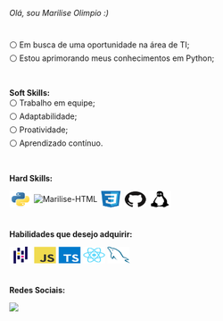 *Olá, sou Marilise Olimpio :)*

#

⚪ Em busca de uma oportunidade na área de TI;</br>
⚪ Estou aprimorando meus conhecimentos em Python;</br>

#

**Soft Skills:</br>**
⚪ Trabalho em equipe;</br>
⚪ Adaptabilidade;</br>
⚪ Proatividade;</br>
⚪ Aprendizado contínuo.</br>

#

**Hard Skills:**
<div style="display: inline_block"> 
<img align="center" alt="Marilise-Python" height="30" width="40" src="https://raw.githubusercontent.com/devicons/devicon/master/icons/python/python-original.svg">
<img align="center" alt="Marilise-HTML" height="30" width="40" src="https://raw.githubusercontent.com/devicons/devicon/blob/master/icons/php/php-original.svg">
<img align="center" alt="Marilise-CSS" height="30" width="40" src="https://raw.githubusercontent.com/devicons/devicon/master/icons/css3/css3-original.svg">
<img align="center" alt="Marilise-GitHub" height="30" width="40" src="https://raw.githubusercontent.com/devicons/devicon/master/icons/github/github-original.svg">
<img align="center" alt="Marilise-Linux" height="30" width="40" src="https://raw.githubusercontent.com/devicons/devicon/master/icons/linux/linux-plain.svg"> </div>

#

**Habilidades que desejo adquirir:**
<div style="display: inline_block">
<img align="center" alt="Marilise-pandas" height="30" width="40" src="https://raw.githubusercontent.com/devicons/devicon/master/icons/pandas/pandas-original.svg">
<img align="center" alt="Marilise-JavaScript" height="30" width="40" src="https://raw.githubusercontent.com/devicons/devicon/master/icons/javascript/javascript-original.svg">
<img align="center" alt="Marilise-TypeScript" height="30" width="40" src="https://raw.githubusercontent.com/devicons/devicon/master/icons/typescript/typescript-original.svg">
<img align="center" alt="Marilise-react" height="30" width="40" src="https://raw.githubusercontent.com/devicons/devicon/master/icons/react/react-original.svg">
<img align="center" alt="Marilise-MySql" height="30" width="40" src="https://raw.githubusercontent.com/devicons/devicon/master/icons/mysql/mysql-original.svg">
          
#
          
**Redes Sociais:**
<div>
<a href="https://www.linkedin.com/in/marilise-olimpio-747a3a259/" target="_blank"><img src="https://img.shields.io/badge/LinkedIn-0077B5?style=for-the-badge&logo=linkedin&logoColor=white" target="_blank"/>
</div>



          




